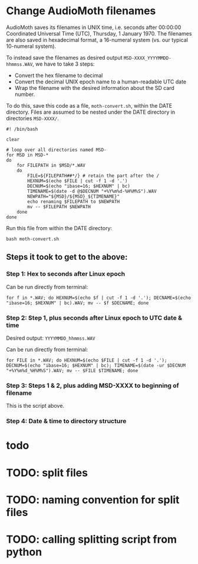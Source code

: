 # Change AudioMoth filenames

AudioMoth saves its filenames in UNIX time,
i.e. seconds after 00:00:00 Coordinated Universal Time (UTC), 
Thursday, 1 January 1970.
The filenames are also saved in hexadecimal format, 
a 16-numeral system (vs. our typical 10-numeral system).

To instead save the filenames as desired output 
`MSD-XXXX_YYYYMMDD-hhmmss.WAV`, we have to take 3 steps:
* Convert the hex filename to decimal
* Convert the decimal UNIX epoch name to a human-readable UTC date
* Wrap the filename with the desired information about the SD card number.


To do this, save this code as a file, 
`moth-convert.sh`, within the DATE directory.
Files are assumed to be nested under the
DATE directory in directories `MSD-XXXX/`.


```
#! /bin/bash

clear

# loop over all directories named MSD-
for MSD in MSD-*
do
	for FILEPATH in $MSD/*.WAV
	do
		FILE=${FILEPATH##*/} # retain the part after the /
		HEXNUM=$(echo $FILE | cut -f 1 -d '.')
		DECNUM=$(echo "ibase=16; $HEXNUM" | bc)
		TIMENAME=$(date -d @$DECNUM "+%Y%m%d-%H%M%S").WAV
		NEWPATH="${MSD}/${MSD}_${TIMENAME}"
		echo renaming $FILEPATH to $NEWPATH
		mv -- $FILEPATH $NEWPATH
	done
done
```

Run this file from within the DATE directory:

```
bash moth-convert.sh
```

## Steps it took to get to the above:

### Step 1: Hex to seconds after Linux epoch
Can be run directly from terminal:
```
for f in *.WAV; do HEXNUM=$(echo $f | cut -f 1 -d '.'); DECNAME=$(echo "ibase=16; $HEXNUM" | bc).WAV; mv -- $f $DECNAME; done
```

### Step 2: Step 1, plus seconds after Linux epoch to UTC date & time
Desired output: `YYYYMMDD_hhmmss.WAV`

Can be run directly from terminal:
```
for FILE in *.WAV; do HEXNUM=$(echo $FILE | cut -f 1 -d '.'); DECNUM=$(echo "ibase=16; $HEXNUM" | bc); TIMENAME=$(date -ur $DECNUM "+%Y%m%d_%H%M%S").WAV; mv -- $FILE $TIMENAME; done
```

### Step 3: Steps 1 & 2, plus adding MSD-XXXX to beginning of filename

This is the script above.


### Step 4: Date & time to directory structure
# todo

# TODO: split files
# TODO: naming convention for split files
# TODO: calling splitting script from python
